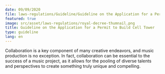 ```yaml
---
date: 09/09/2020
file: laws-regulations/Guideline/Guideline on the Application for a Permit to Build Cell Tower.pdf
featured: true
image: src/asset/laws-regulations/royal-decree-thumnail.png
title: Guideline on the Application for a Permit to Build Cell Tower
type: guideline
lang: en
---
```


Collaboration is a key component of many creative endeavors, and music production is no exception. In fact, collaboration can be essential to the success of a music project, as it allows for the pooling of diverse talents and perspectives to create something truly unique and compelling.
